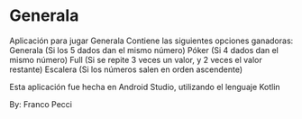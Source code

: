# Generala
Aplicación para jugar Generala
Contiene las siguientes opciones ganadoras:
Generala (Si los 5 dados dan el mismo número)
Póker (Si 4 dados dan el mismo número)
Full (Si se repite 3 veces un valor, y 2 veces el valor restante)
Escalera (Si los números salen en orden ascendente)

Esta aplicación fue hecha en Android Studio, utilizando el lenguaje Kotlin

By: Franco Pecci
